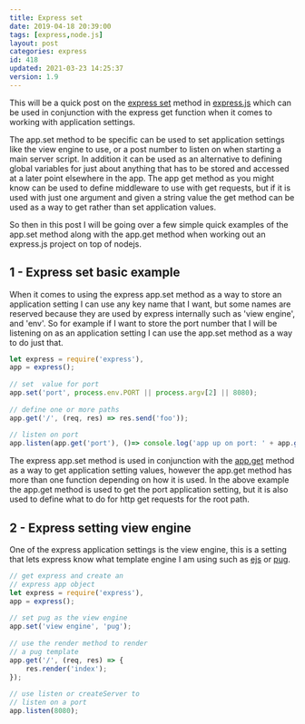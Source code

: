 ```yaml
---
title: Express set
date: 2019-04-18 20:39:00
tags: [express,node.js]
layout: post
categories: express
id: 418
updated: 2021-03-23 14:25:37
version: 1.9
---
```


This will be a quick post on the [express set](https://expressjs.com/en/api.html#app.set) method in [express.js](https://expressjs.com/) which can be used in conjunction with the express get function when it comes to working with application settings. 

The app.set method to be specific can be used to set application settings like the view engine to use, or a post number to listen on when starting a main server script. In addition it can be used as an alternative to defining global variables for just about anything that has to be stored and accessed at a later point elsewhere in the app. The app get method as you might know can be used to define middleware to use with get requests, but if it is used with just one argument and given a string value the get method can be used as a way to get rather than set application values.

So then in this post I will be going over a few simple quick examples of the app.set method along with the app.get method when working out an express.js project on top of nodejs.

<!-- more -->

## 1 - Express set basic example

When it comes to using the express app.set method as a way to store an application setting I can use any key name that I want, but some names are reserved because they are used by express internally such as 'view engine', and 'env'. So for example if I want to store the port number that I will be listening on as an application setting I can use the app.set method as a way to do just that.

```js
let express = require('express'),
app = express();
 
// set  value for port
app.set('port', process.env.PORT || process.argv[2] || 8080);
 
// define one or more paths
app.get('/', (req, res) => res.send('foo'));
 
// listen on port
app.listen(app.get('port'), ()=> console.log('app up on port: ' + app.get('port')));
```

The express app.set method is used in conjunction with the [app.get](/2018/06/20/express-get/) method as a way to get application setting values, however the app.get method has more than one function depending on how it is used. In the above example the app.get method is used to get the port application setting, but it is also used to define what to do for http get requests for the root path.

## 2 - Express setting view engine

One of the express application settings is the view engine, this is a setting that lets express know what template engine I am using such as [ejs](/2018/05/25/express-rendering-with-ejs/) or [pug](/2019/04/16/express-pug/).

```js
// get express and create an
// express app object
let express = require('express'),
app = express();
 
// set pug as the view engine
app.set('view engine', 'pug');
 
// use the render method to render
// a pug template
app.get('/', (req, res) => {
    res.render('index');
});
 
// use listen or createServer to
// listen on a port
app.listen(8080);
```